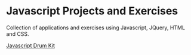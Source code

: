 # Javascript Projects and Exercises

Collection of applications and exercises using Javascript, JQuery, HTML and CSS.

<a href="http://bit.ly/2jUTGrt">Javascript Drum Kit</a>
